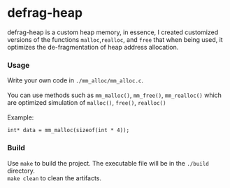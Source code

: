 # defrag-heap
defrag-heap is a custom heap memory, in essence, I created customized versions of the functions `malloc`,`realloc`, and `free` that when being used, it optimizes the de-fragmentation of heap address allocation.

### Usage
Write your own code in `./mm_alloc/mm_alloc.c`.<br/>
<br/>
You can use methods such as `mm_malloc()`, `mm_free()`, `mm_realloc()` which are optimized simulation of `malloc()`, `free()`, `realloc()`<br/>
</br>
Example:
```
int* data = mm_malloc(sizeof(int * 4));
```
### Build
Use `make` to build the project. The executable file will be in the `./build` directory. <br/>
`make clean` to clean the artifacts. <br/>
